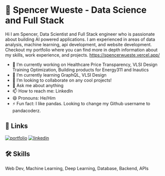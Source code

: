 # 🚀 Spencer Wueste - Data Science and Full Stack
Hi I am Spencer, Data Scientist and Full Stack engineer who is passionate about building AI powered applications. I am experienced in areas of data analysis, machine learning, api development, and website development. Checkout my portfolio where you can find more in depth information about my skills, work experience, and projects. https://spencerwueste.vercel.app/

- 🔭 I’m currently working on Healthcare Price Transparency, VLSI Design Training Optimization, Building products for Energy311 and Inautics
- 🌱 I’m currently learning GraphQL, VLSI Design
- 👯 I’m looking to collaborate on any cool projects!
- 💬 Ask me about anything
- 📫 How to reach me: LinkedIn
- 😄 Pronouns: He/Him
- ⚡ Fun fact: I like pandas. Looking to change my Github username to pandacoderz.

## 🔗 Links
[![portfolio](https://img.shields.io/badge/my_portfolio-000?style=for-the-badge&logo=ko-fi&logoColor=white)](https://spencerwueste.vercel.app//)
[![linkedin](https://img.shields.io/badge/linkedin-0A66C2?style=for-the-badge&logo=linkedin&logoColor=white)](https://www.linkedin.com/in/spencer-wueste-8938a5190//)
## 🛠 Skills
Web Dev, Machine Learning, Deep Learning, Database, Backend, APIs
